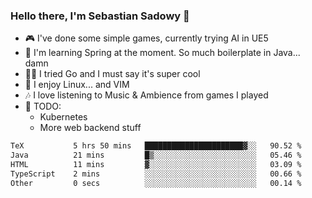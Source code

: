 ### Hello there, I'm Sebastian Sadowy 👋

 - 🎮 I've done some simple games, currently trying AI in UE5
 - 🍃 I'm learning Spring at the moment. So much boilerplate in Java... damn 
 - 🏃‍♀️ I tried Go and I must say it's super cool
 - 🐧 I enjoy Linux... and VIM
 - 🎶 I love listening to Music & Ambience from games I played
 - 🌱 TODO:
   * Kubernetes
   * More web backend stuff
<!--START_SECTION:waka-->

```txt
TeX           5 hrs 50 mins   ██████████████████████▓░░   90.52 %
Java          21 mins         █▒░░░░░░░░░░░░░░░░░░░░░░░   05.46 %
HTML          11 mins         ▓░░░░░░░░░░░░░░░░░░░░░░░░   03.09 %
TypeScript    2 mins          ░░░░░░░░░░░░░░░░░░░░░░░░░   00.66 %
Other         0 secs          ░░░░░░░░░░░░░░░░░░░░░░░░░   00.14 %
```

<!--END_SECTION:waka-->
